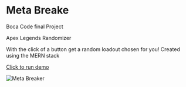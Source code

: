 # Meta Breake

Boca Code final Project

Apex Legends Randomizer 

With the click of a button get a random loadout chosen for you! Created using the MERN stack

[Click to run demo](http://meta-breaker.s3-website-us-east-1.amazonaws.com/)

![Meta Breaker](https://i.imgur.com/TwYqf0f.png)
